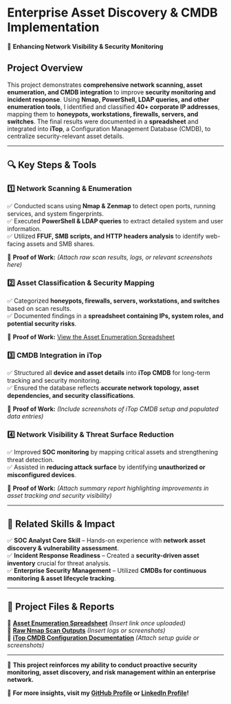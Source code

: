 # **Enterprise Asset Discovery & CMDB Implementation**  
🚀 **Enhancing Network Visibility & Security Monitoring**  

## **Project Overview**  
This project demonstrates **comprehensive network scanning, asset enumeration, and CMDB integration** to improve **security monitoring and incident response**. Using **Nmap, PowerShell, LDAP queries, and other enumeration tools**, I identified and classified **40+ corporate IP addresses**, mapping them to **honeypots, workstations, firewalls, servers, and switches**. The final results were documented in a **spreadsheet** and integrated into **iTop**, a Configuration Management Database (CMDB), to centralize security-relevant asset details.  

---  

## **🔍 Key Steps & Tools**   

### **1️⃣ Network Scanning & Enumeration**  
✅ Conducted scans using **Nmap & Zenmap** to detect open ports, running services, and system fingerprints.  
✅ Executed **PowerShell & LDAP queries** to extract detailed system and user information.  
✅ Utilized **FFUF, SMB scripts, and HTTP headers analysis** to identify web-facing assets and SMB shares.  

📌 **Proof of Work:** *(Attach raw scan results, logs, or relevant screenshots here)*  

### **2️⃣ Asset Classification & Security Mapping**  
✅ Categorized **honeypots, firewalls, servers, workstations, and switches** based on scan results.  
✅ Documented findings in a **spreadsheet containing IPs, system roles, and potential security risks**.  

📌 **Proof of Work:** [View the Asset Enumeration Spreadsheet](https://docs.google.com/spreadsheets/d/1jdsW1MjfQwm7uqFsAp59PHG5vOPwZSeJNPdEL_-nqCc/edit?usp=sharing)  

### **3️⃣ CMDB Integration in iTop**  
✅ Structured all **device and asset details** into **iTop CMDB** for long-term tracking and security monitoring.  
✅ Ensured the database reflects **accurate network topology, asset dependencies, and security classifications**.  

📌 **Proof of Work:** *(Include screenshots of iTop CMDB setup and populated data entries)*  

### **4️⃣ Network Visibility & Threat Surface Reduction**  
✅ Improved **SOC monitoring** by mapping critical assets and strengthening threat detection.  
✅ Assisted in **reducing attack surface** by identifying **unauthorized or misconfigured devices**.  

📌 **Proof of Work:** *(Attach summary report highlighting improvements in asset tracking and security visibility)*  

---  

## **🔗 Related Skills & Impact**  
✅ **SOC Analyst Core Skill** – Hands-on experience with **network asset discovery & vulnerability assessment**.  
✅ **Incident Response Readiness** – Created a **security-driven asset inventory** crucial for threat analysis.  
✅ **Enterprise Security Management** – Utilized **CMDBs for continuous monitoring & asset lifecycle tracking**.  

---  

## **📂 Project Files & Reports**  
📌 **[Asset Enumeration Spreadsheet](#)** *(Insert link once uploaded)*  
📌 **[Raw Nmap Scan Outputs](#)** *(Insert logs or screenshots)*  
📌 **[iTop CMDB Configuration Documentation](#)** *(Attach setup guide or screenshots)*  

---  

📌 **This project reinforces my ability to conduct proactive security monitoring, asset discovery, and risk management within an enterprise network.**  

🚀 **For more insights, visit my [GitHub Profile](https://github.com/EnoMada) or [LinkedIn Profile](https://www.linkedin.com/in/kylesportfolio/)!**  
